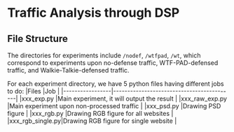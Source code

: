 # Traffic Analysis through DSP

## File Structure

The directories for experiments include `/nodef`, `/wtfpad`, `/wt`, which correspond to experiments upon no-defense traffic, WTF-PAD-defensed traffic, and Walkie-Talkie-defensed traffic.

For each experiment directory, we have 5 python files having different jobs to do:
|Files            |Job                                        |
|-----------------|-------------------------------------------|
|xxx_exp.py       |Main experiment, it will output the result |
|xxx_raw_exp.py   |Main experiment upon non-processed traffic |
|xxx_psd.py       |Drawing PSD figure                         |
|xxx_rgb.py       |Drawing RGB figure for all websites        |
|xxx_rgb_single.py|Drawing RGB figure for single website      |
